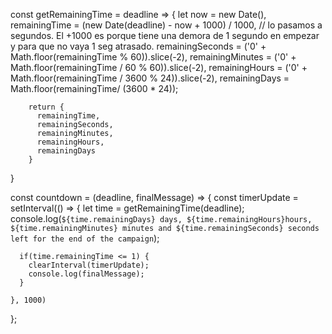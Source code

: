 
const getRemainingTime = deadline => {
    let now = new Date(),
        remainingTime = (new Date(deadline) - now + 1000) / 1000, // lo pasamos a segundos. El +1000 es porque tiene una demora de 1 segundo en empezar y para que no vaya 1 seg atrasado.
        remainingSeconds = ('0' + Math.floor(remainingTime % 60)).slice(-2),
        remainingMinutes = ('0' + Math.floor(remainingTime / 60 % 60)).slice(-2),
        remainingHours = ('0' + Math.floor(remainingTime / 3600 % 24)).slice(-2),
        remainingDays = Math.floor(remainingTime/ (3600 * 24));
        
        return {
          remainingTime,
          remainingSeconds,
          remainingMinutes,
          remainingHours, 
          remainingDays
        }
  }

  
  const countdown = (deadline, finalMessage) => {
    const timerUpdate = setInterval(() => {
      let time = getRemainingTime(deadline);
      console.log(`${time.remainingDays} days, ${time.remainingHours}hours, ${time.remainingMinutes} minutes and ${time.remainingSeconds} seconds left for the end of the campaign`);
      
      if(time.remainingTime <= 1) {
        clearInterval(timerUpdate);
        console.log(finalMessage);
      }
      
    }, 1000)
    
  };